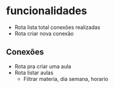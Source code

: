 # funcionalidades

- Rota lista total conexões  realizadas
- Rota criar nova conexão


## Conexões


- Rota pra criar uma aula
- Rota listar aulas
    - Filtrar materia,  dia semana, horario
